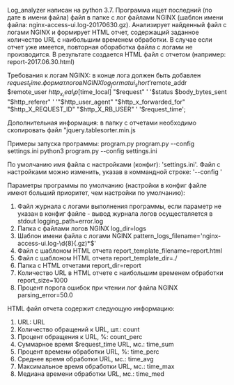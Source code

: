 Log_analyzer написан на python 3.7.
Программа ищет последний (по дате в имени файла) файл в папке с лог файлами NGINX (шаблон имени файла: nginx-access-ui.log-20170630.gz). Анализирует найденный файл с логами NGINX и формирует HTML отчет, содержащий заданное количество URL c наибольшим временем обработки. В случае если отчет уже имеется, повторная обоработка файла с логами не производится.
В результате создается HTML файл с отчетом (например: report-2017.06.30.html)

Требования к логам NGINX: в конце лога должен быть добавлен $request_time.
 формат логов NGINX
 log_format ui_short '$remote_addr  $remote_user $http_x_real_ip [$time_local] "$request" '
                     '$status $body_bytes_sent "$http_referer" '
                     '"$http_user_agent" "$http_x_forwarded_for" "$http_X_REQUEST_ID" "$http_X_RB_USER" '
                     '$request_time';
 
Дополнительная информация: в папку с отчетами необходимо скопировать файл "jquery.tablesorter.min.js

Примеры запуска программы:
	program.py
	program.py --config settings.ini
	python3 program.py --config settings.ini

По умолчанию имя файла с настройками (конфиг): 'settings.ini'. 
Файл с настройками можно изменить, указав в коммандной строке: '--config <filename>'

Параметры программы по умолчанию (настройки в конфиг файле имеют больший приоритет, чем настройки по умолчанию):
1. Файл журнала с логами выполнения программы, если параметр не указан в конфиг файле - вывод журнала логов осуществляется в stdout
	logging_path=error.log
2. Папка с файлами логов NGINX
	log_dir=logs
3. Шаблон имени файла с логами NGINX
	pattern_logs_filename='nginx-access-ui.log-\d{8}(.gz)*$'
4. Файл с шаблоном HTML отчета
	report_template_filename=report.html
5. Файл с шаблоном HTML отчета
	report_template_dir=./
6. Папка с HTML отчетами
	report_dir=report
7. Количество URL в HTML отчете c наибольшим временем обработки 
	report_size=1000
8. Процент порога ошибок при чтении лог файла NGINX
	parsing_error=50.0


HTML файл отчета содержит следующую информацию:
1. URL:						URL
2. Количество обращений к URL, шт.:		count 
3. Процент обращения к URL, %: 			count_perc
4. Суммарное время $request_time URL, мс.: 	time_sum 
5. Процент времени обработки URL, %: 		time_perc 
6. Среднее время обработки URL, мс.: 		time_avg 
7. Максимальное время обработки URL, мс.: 	time_max
8. Медиана времени обработки URL, мс.: 		time_med

